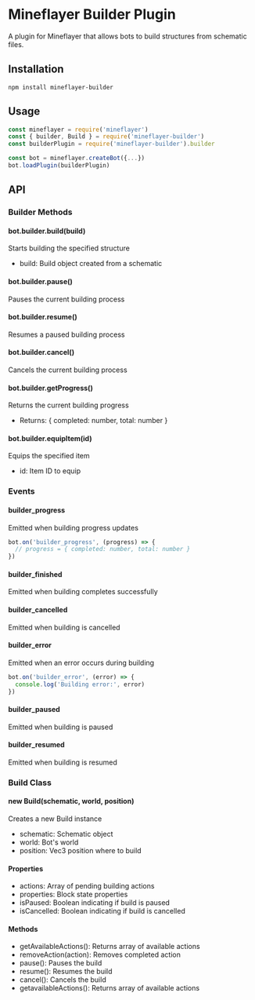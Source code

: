 # Mineflayer Builder Plugin

A plugin for Mineflayer that allows bots to build structures from schematic files.

## Installation
```
npm install mineflayer-builder
```
## Usage
```js
const mineflayer = require('mineflayer')
const { builder, Build } = require('mineflayer-builder')
const builderPlugin = require('mineflayer-builder').builder

const bot = mineflayer.createBot({...})
bot.loadPlugin(builderPlugin)
```
## API

### Builder Methods

#### bot.builder.build(build)
Starts building the specified structure
- build: Build object created from a schematic

#### bot.builder.pause()
Pauses the current building process

#### bot.builder.resume()
Resumes a paused building process

#### bot.builder.cancel()
Cancels the current building process

#### bot.builder.getProgress()
Returns the current building progress
- Returns: { completed: number, total: number }

#### bot.builder.equipItem(id)
Equips the specified item
- id: Item ID to equip

### Events

#### builder_progress
Emitted when building progress updates
```js
bot.on('builder_progress', (progress) => {
  // progress = { completed: number, total: number }
})
```
#### builder_finished
Emitted when building completes successfully

#### builder_cancelled
Emitted when building is cancelled

#### builder_error
Emitted when an error occurs during building
```js
bot.on('builder_error', (error) => {
  console.log('Building error:', error)
})
```
#### builder_paused
Emitted when building is paused

#### builder_resumed
Emitted when building is resumed

### Build Class

#### new Build(schematic, world, position)
Creates a new Build instance
- schematic: Schematic object
- world: Bot's world
- position: Vec3 position where to build

#### Properties
- actions: Array of pending building actions
- properties: Block state properties
- isPaused: Boolean indicating if build is paused
- isCancelled: Boolean indicating if build is cancelled

#### Methods
- getAvailableActions(): Returns array of available actions
- removeAction(action): Removes completed action
- pause(): Pauses the build
- resume(): Resumes the build
- cancel(): Cancels the build
- getavailableActions(): Returns array of available actions
